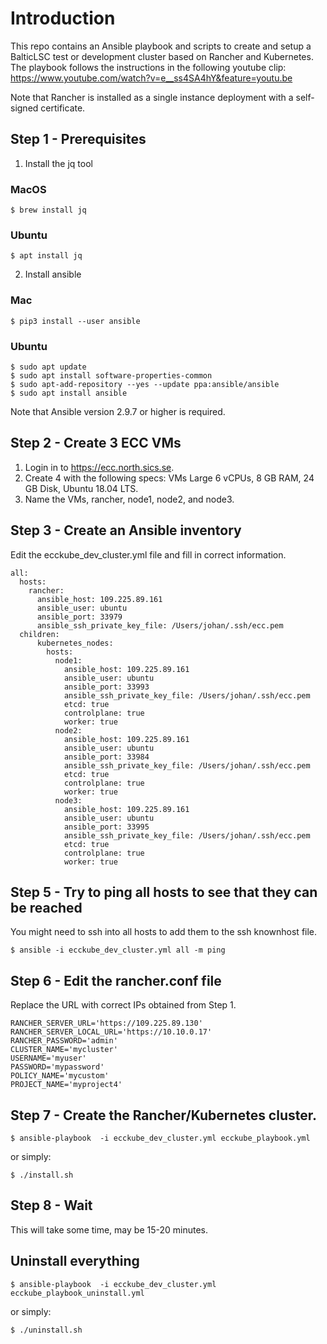 # Introduction
This repo contains an Ansible playbook and scripts to create and setup a BalticLSC test or development cluster based on Rancher and Kubernetes. The playbook follows the instructions in the following youtube clip:
https://www.youtube.com/watch?v=e__ss4SA4hY&feature=youtu.be

Note that Rancher is installed as a single instance deployment with a self-signed certificate.

## Step 1 - Prerequisites
1. Install the jq tool

### MacOS
```
$ brew install jq
```

### Ubuntu 
```
$ apt install jq
```

2. Install ansible

### Mac
```
$ pip3 install --user ansible
```

### Ubuntu 
```
$ sudo apt update
$ sudo apt install software-properties-common
$ sudo apt-add-repository --yes --update ppa:ansible/ansible
$ sudo apt install ansible
```

Note that Ansible version 2.9.7 or higher is required.

## Step 2 - Create 3 ECC VMs
1. Login in to https://ecc.north.sics.se.
2. Create 4 with the following specs: VMs Large 6 vCPUs, 8 GB RAM, 24 GB Disk, Ubuntu 18.04 LTS. 
3. Name the VMs, rancher, node1, node2, and node3.

## Step 3 - Create an Ansible inventory
Edit the ecckube_dev_cluster.yml file and fill in correct information.
```
all:
  hosts:
    rancher:
      ansible_host: 109.225.89.161
      ansible_user: ubuntu
      ansible_port: 33979
      ansible_ssh_private_key_file: /Users/johan/.ssh/ecc.pem
  children:
      kubernetes_nodes:
        hosts:
          node1:
            ansible_host: 109.225.89.161
            ansible_user: ubuntu
            ansible_port: 33993
            ansible_ssh_private_key_file: /Users/johan/.ssh/ecc.pem
            etcd: true
            controlplane: true
            worker: true
          node2:
            ansible_host: 109.225.89.161
            ansible_user: ubuntu
            ansible_port: 33984
            ansible_ssh_private_key_file: /Users/johan/.ssh/ecc.pem
            etcd: true
            controlplane: true
            worker: true
          node3:
            ansible_host: 109.225.89.161
            ansible_user: ubuntu
            ansible_port: 33995
            ansible_ssh_private_key_file: /Users/johan/.ssh/ecc.pem
            etcd: true
            controlplane: true
            worker: true
```

## Step 5 - Try to ping all hosts to see that they can be reached
You might need to ssh into all hosts to add them to the ssh knownhost file.
```
$ ansible -i ecckube_dev_cluster.yml all -m ping
```

## Step 6 - Edit the rancher.conf file
Replace the URL with correct IPs obtained from Step 1.
```
RANCHER_SERVER_URL='https://109.225.89.130'
RANCHER_SERVER_LOCAL_URL='https://10.10.0.17'
RANCHER_PASSWORD='admin'
CLUSTER_NAME='mycluster'
USERNAME='myuser'
PASSWORD='mypassword'
POLICY_NAME='mycustom'
PROJECT_NAME='myproject4'
```

## Step 7 - Create the Rancher/Kubernetes cluster.
```
$ ansible-playbook  -i ecckube_dev_cluster.yml ecckube_playbook.yml
```
or simply:
```
$ ./install.sh
```

## Step 8 - Wait
This will take some time, may be 15-20 minutes.

## Uninstall everything
```
$ ansible-playbook  -i ecckube_dev_cluster.yml ecckube_playbook_uninstall.yml
```
or simply:
```
$ ./uninstall.sh
```
